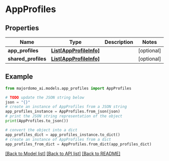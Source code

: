 # AppProfiles


## Properties

Name | Type | Description | Notes
------------ | ------------- | ------------- | -------------
**app_profiles** | [**List[AppProfileInfo]**](AppProfileInfo.md) |  | [optional] 
**shared_profiles** | [**List[AppProfileInfo]**](AppProfileInfo.md) |  | [optional] 

## Example

```python
from majordomo_ai.models.app_profiles import AppProfiles

# TODO update the JSON string below
json = "{}"
# create an instance of AppProfiles from a JSON string
app_profiles_instance = AppProfiles.from_json(json)
# print the JSON string representation of the object
print(AppProfiles.to_json())

# convert the object into a dict
app_profiles_dict = app_profiles_instance.to_dict()
# create an instance of AppProfiles from a dict
app_profiles_from_dict = AppProfiles.from_dict(app_profiles_dict)
```
[[Back to Model list]](../README.md#documentation-for-models) [[Back to API list]](../README.md#documentation-for-api-endpoints) [[Back to README]](../README.md)


